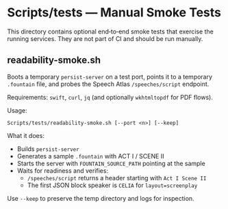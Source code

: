 # Scripts/tests — Manual Smoke Tests

This directory contains optional end‑to‑end smoke tests that exercise the
running services. They are not part of CI and should be run manually.

## readability-smoke.sh

Boots a temporary `persist-server` on a test port, points it to a temporary
`.fountain` file, and probes the Speech Atlas `/speeches/script` endpoint.

Requirements: `swift`, `curl`, `jq` (and optionally `wkhtmltopdf` for PDF flows).

Usage:

```
Scripts/tests/readability-smoke.sh [--port <n>] [--keep]
```

What it does:
- Builds `persist-server`
- Generates a sample `.fountain` with ACT I / SCENE II
- Starts the server with `FOUNTAIN_SOURCE_PATH` pointing at the sample
- Waits for readiness and verifies:
  - `/speeches/script` returns a header starting with `Act I Scene II`
  - The first JSON block speaker is `CELIA` for `layout=screenplay`

Use `--keep` to preserve the temp directory and logs for inspection.

